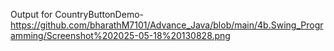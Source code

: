 Output for CountryButtonDemo-https://github.com/bharathM7101/Advance_Java/blob/main/4b.Swing_Programming/Screenshot%202025-05-18%20130828.png
